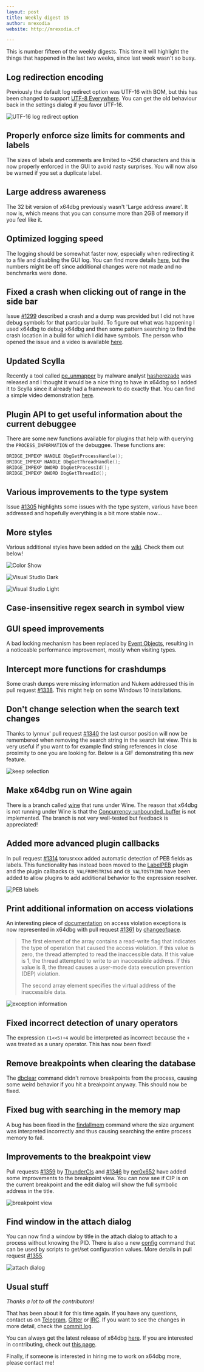 ```yaml
---
layout: post
title: Weekly digest 15
author: mrexodia
website: http://mrexodia.cf

---
```


This is number fifteen of the weekly digests. This time it will highlight the things that happened in the last two weeks, since last week wasn't so busy.

## Log redirection encoding

Previously the default log redirect option was UTF-16 with BOM, but this has been changed to support [UTF-8 Everywhere](http://utf8everywhere.org). You can get the old behaviour back in the settings dialog if you favor UTF-16.

![UTF-16 log redirect option](https://i.imgur.com/DmKBJec.png)

## Properly enforce size limits for comments and labels

The sizes of labels and comments are limited to ~256 characters and this is now properly enforced in the GUI to avoid nasty surprises. You will now also be warned if you set a duplicate label.

## Large address awareness

The 32 bit version of x64dbg previously wasn't 'Large address aware'. It now is, which means that you can consume more than 2GB of memory if you feel like it.

## Optimized logging speed

The logging should be somewhat faster now, especially when redirecting it to a file and disabling the GUI log. You can find more details [here](https://github.com/x64dbg/x64dbg/pull/1354), but the numbers might be off since additional changes were not made and no benchmarks were done.

## Fixed a crash when clicking out of range in the side bar

Issue [#1299](https://github.com/x64dbg/x64dbg/issues/1299) described a crash and a dump was provided but I did not have debug symbols for that particular build. To figure out what was happening I used x64dbg to debug x64dbg and then some pattern searching to find the crash location in a build for which I did have symbols. The person who opened the issue and a video is available [here](https://youtu.be/zhoSpXnsWMI).

## Updated Scylla

Recently a tool called [pe_unmapper](https://github.com/hasherezade/malware_analysis/tree/master/pe_unmapper) by malware analyst [hasherezade](https://twitter.com/hasherezade) was released and I thought it would be a nice thing to have in x64dbg so I added it to Scylla since it already had a framework to do exactly that. You can find a simple video demonstration [here](https://youtu.be/PFNG-keJ74k).

## Plugin API to get useful information about the current debuggee

There are some new functions available for plugins that help with querying the `PROCESS_INFORMATION` of the debuggee. These functions are:

```c++
BRIDGE_IMPEXP HANDLE DbgGetProcessHandle();BRIDGE_IMPEXP HANDLE DbgGetThreadHandle();BRIDGE_IMPEXP DWORD DbgGetProcessId();BRIDGE_IMPEXP DWORD DbgGetThreadId();
```

## Various improvements to the type system

Issue [#1305](https://github.com/x64dbg/x64dbg/issues/1305) highlights some issues with the type system, various have been addressed and hopefully everything is a bit more stable now...

## More styles

Various additional styles have been added on the [wiki](https://github.com/x64dbg/x64dbg/wiki/Stylesheets). Check them out below!

![Color Show](https://i.imgur.com/NudqRft.png)

![Visual Studio Dark](http://i.imgur.com/0vdWCvN.png)

![Visual Studio Light](http://i.imgur.com/x8GM3Ci.png)

## Case-insensitive regex search in symbol view

## GUI speed improvements

A bad locking mechanism has been replaced by [Event Objects](goo.gl/Wc4BoS), resulting in a noticeable performance improvement, mostly when visiting types.

## Intercept more functions for crashdumps

Some crash dumps were missing information and Nukem addressed this in pull request [#1338](https://github.com/x64dbg/x64dbg/pull/1338). This might help on some Windows 10 installations.

## Don't change selection when the search text changes

Thanks to lynnux' pull request [#1340](https://github.com/x64dbg/x64dbg/pull/1340) the last cursor position will now be remembered when removing the search string in the search list view. This is very useful if you want to for example find string references in close proximity to one you are looking for. Below is a GIF demonstrating this new feature.

![keep selection](https://i.imgur.com/kDGHLka.gif)

## Make x64dbg run on Wine again

There is a branch called [wine](https://github.com/x64dbg/x64dbg/tree/wine) that runs under Wine. The reason that x64dbg is not running under Wine is that the [Concurrency::unbounded_buffer](https://msdn.microsoft.com/en-us/library/dd492602.aspx) is not implemented. The branch is not very well-tested but feedback is appreciated!

## Added more advanced plugin callbacks

In pull request [#1314](https://github.com/x64dbg/x64dbg/pull/1343) torusrxxx added automatic detection of PEB fields as labels. This functionality has instead been moved to the [LabelPEB](https://github.com/x64dbg/LabelPEB) plugin and the plugin callbacks `CB_VALFROMSTRING` and `CB_VALTOSTRING` have been added to allow plugins to add additional behavior to the expression resolver.

![PEB labels](https://i.imgur.com/8cvdK4X.png)

## Print additional information on access violations

An interesting piece of [documentation](https://goo.gl/tylmvr) on access violation exceptions is now represented in x64dbg with pull request [#1361](https://github.com/x64dbg/x64dbg/pull/1361) by [changeofpace](https://github.com/changeofpace).

> The first element of the array contains a read-write flag that indicates the type of operation that caused the access violation. If this value is zero, the thread attempted to read the inaccessible data. If this value is 1, the thread attempted to write to an inaccessible address. If this value is 8, the thread causes a user-mode data execution prevention (DEP) violation.
> 
> The second array element specifies the virtual address of the inaccessible data.

![exception information](https://i.imgur.com/0h3Xe7v.png)

## Fixed incorrect detection of unary operators

The expression `(1<<5)+4` would be interpreted as incorrect because the `+` was treated as a unary operator. This has now been fixed!

## Remove breakpoints when clearing the database

The [dbclear](http://x64dbg.readthedocs.io/en/latest/commands/user-database/dbclear.html) command didn't remove breakpoints from the process, causing some weird behavior if you hit a breakpoint anyway. This should now be fixed.

## Fixed bug with searching in the memory map

A bug has been fixed in the [findallmem](http://x64dbg.readthedocs.io/en/latest/commands/searching/findallmem.html) command where the size argument was interpreted incorrectly and thus causing searching the entire process memory to fail.

## Improvements to the breakpoint view

Pull requests [#1359](https://github.com/x64dbg/x64dbg/pull/1359) by [ThunderCls](https://github.com/ThunderCls) and [#1346](https://github.com/x64dbg/x64dbg/pull/1346) by [ner0x652](https://github.com/ner0x652) have added some improvements to the breakpoint view. You can now see if CIP is on the current breakpoint and the edit dialog will show the full symbolic address in the title.

![breakpoint view](https://i.imgur.com/EjyRlQq.png)

## Find window in the attach dialog

You can now find a window by title in the attach dialog to attach to a process without knowing the PID. There is also a new [config](http://help.x64dbg.com/en/latest/commands/misc/config.html) command that can be used by scripts to get/set configuration values. More details in pull request [#1355](https://github.com/x64dbg/x64dbg/pull/1355).

![attach dialog](https://i.imgur.com/3p2ajK6.png)

## Usual stuff

*Thanks a lot to all the contributors!*

That has been about it for this time again. If you have any questions, contact us on [Telegram](http://telegram.x64dbg.com), [Gitter](http://gitter.x64dbg.com) or [IRC](http://webchat.freenode.net/?channels=x64dbg). If you want to see the changes in more detail, check the [commit log](https://github.com/x64dbg/x64dbg/commits).

You can always get the latest release of x64dbg [here](http://releases.x64dbg.com). If you are interested in contributing, check out [this page](http://contribute.x64dbg.com).

Finally, if someone is interested in hiring me to work on x64dbg more, please contact me!
